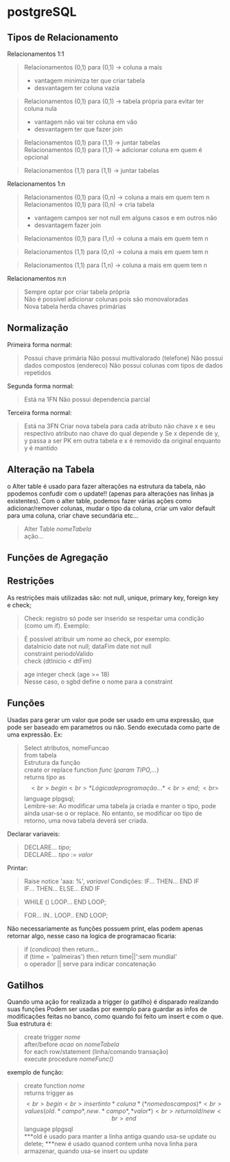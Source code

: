 # postgreSQL

## Tipos de Relacionamento

Relacionamentos 1:1
> Relacionamentos (0,1) para (0,1) -> coluna a mais
> - vantagem minimiza ter que criar tabela
> - desvantagem ter coluna vazia<br>

> Relacionamentos (0,1) para (0,1) -> tabela própria para evitar ter coluna nula
> - vantagem não vai ter coluna em vão
> - desvantagem ter que fazer join<br>

> Relacionamentos (0,1) para (1,1) -> juntar tabelas<br>
> Relacionamentos (0,1) para (1,1) -> adicionar coluna em quem é opcional

> Relacionamentos (1,1) para (1,1) -> juntar tabelas

Relacionamentos 1:n
> Relacionamentos (0,1) para (0,n) -> coluna a mais em quem tem n<br>
> Relacionamentos (0,1) para (0,n) -> cria tabela
> - vantagem campos ser not null em alguns casos e em outros não
> - desvantagem fazer join

> Relacionamentos (0,1) para (1,n) -> coluna a mais em quem tem n

> Relacionamentos (1,1) para (0,n) -> coluna a mais em quem tem n

> Relacionamentos (1,1) para (1,n) -> coluna a mais em quem tem n

Relacionamentos n:n
> Sempre optar por criar tabela própria <br/>
> Não é possível adicionar colunas pois são monovaloradas <br/>
> Nova tabela herda chaves primárias

## Normalização
Primeira forma normal:
> Possui chave primária
> Não possui multivalorado (telefone)
> Não possui dados compostos (endereco)
> Não possui colunas com tipos de dados repetidos

Segunda forma normal:
> Está na 1FN
> Não possui dependencia parcial

Terceira forma normal:
> Está na 3FN
> Criar nova tabela para cada atributo não chave x e seu respectivo atributo nao chave do qual depende y
> Se x depende de y, y passa a ser PK em outra tabela e x é removido da original enquanto y é mantido

## Alteração na Tabela
o Alter table é usado para fazer alterações na estrutura da tabela, não ppodemos confudir com o update!! (apenas para alterações nas linhas ja existentes). Com o alter table, podemos fazer várias ações como adicionar/remover colunas, mudar o tipo da coluna, criar um valor default para uma coluna, criar chave secundária etc...
> Alter Table *nomeTabela*<br>
> ação...

## Funções de Agregação

## Restrições
As restrições mais utilizadas são: not null, unique, primary key, foreign key e check;
> Check: registro só pode ser inserido se respeitar uma condição (como um if). Exemplo: <br>

> É possível atribuir um nome ao check, por exemplo:<br>
> dataInicio date not null; dataFim date not null<br>
> constraint periodoValido<br>
> check (dtInicio < dtFim)<br>

> age integer check (age >= 18)<br>
> Nesse caso, o sgbd define o nome para a constraint

## Funções
Usadas para gerar um valor que pode ser usado em uma expressão, que pode ser baseado em parametros ou não. Sendo executada como parte de uma expressão. Ex:
> Select atributos, nomeFuncao<br>
> from tabela<br>
Estrutura da função <br>
> create or replace function *func* (*param TIPO,...*) <br>
> returns *tipo* as $$ <br>
> begin<br>
> *Lógica de programação…*<br>
> end;<br>
> $$ language plpgsql;<br>
Lembre-se: Ao modificar uma tabela ja criada e manter o tipo, pode ainda usar-se o or replace. No entanto, se modificar oo tipo de retorno, uma nova tabela deverá ser criada.

Declarar variaveis:
> DECLARE... *tipo*;<br>
> DECLARE... *tipo* := *valor*

Printar:
> Raise notice 'aaa: %', *variavel*
Condições:
> IF... THEN... END IF<br>
> IF... THEN... ELSE... END IF

>WHILE () LOOP... END LOOP;

>FOR... IN.. LOOP.. END LOOP;

Não necessariamente as funções possuem print, elas podem apenas retornar algo,  nesse caso na logica de programacao ficaria:
> if (*condicao*) then return...<br>
> if (time = 'palmeiras') then return time||':sem mundial'<br>
> o operador || serve para indicar concatenação

## Gatilhos
Quando uma ação for realizada a trigger (o gatilho) é disparado realizando suas funções
Podem ser usadas por exemplo para guardar as infos de modificações feitas no banco, como quando foi feito um insert e com o que. 
Sua estrutura é:
> create trigger *nome*<br>
> after/before *acao* on *nomeTabela*<br>
> for each row/statement (linha/comando transação)<br>
> execute procedure *nomeFunc()*<br>

exemplo de função:
> create function *nome* <br>
> returns trigger as $$ <br>
> begin <br>
> insert into *coluna*(*nome dos campos)*<br>
> values(old.*campo*,new.*campo*, *valor*)<br>
> return old/new<br>
> end $$ language plpgsql<br>
> ***old é usado para manter a linha antiga quando usa-se update ou delete;
> ***new é usado quanod contem unha nova linha para armazenar, quando usa-se insert ou update
